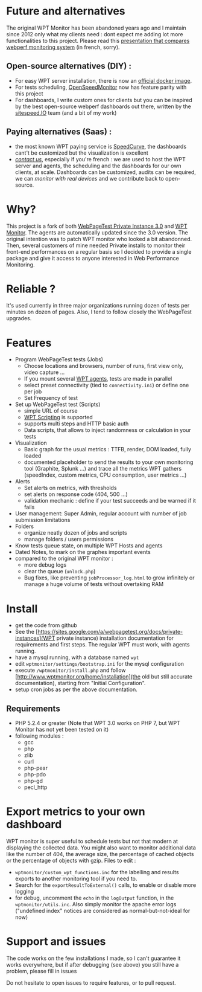 # Future and alternatives

The original WPT Monitor has been abandoned years ago and I maintain since 2012 only what my clients need : dont expect me adding lot more functionalities to this project.
Please read this [presentation that compares webperf monitoring system](https://docs.google.com/presentation/d/1bPV2fJINkQ6gKkyZaCooGEGEuk-ycEBL6_jiw5sH4mk/edit?usp=sharing) (in french, sorry).

## Open-source alternatives (DIY) :
* For easy WPT server installation, there is now an [official docker image](https://hub.docker.com/r/webpagetest/server/).
* For tests scheduling, [OpenSpeedMonitor](https://github.com/IteraSpeed/OpenSpeedMonitor) now has feature parity with this project
* For dashboards, I write custom ones for clients but you can be inspired by the best open-source webperf dashboards out there, written by the [sitespeed.IO](https://dashboard.sitespeed.io/) team (and a bit of my work)

## Paying alternatives (Saas) :
* the most known WPT paying service is [SpeedCurve](https://speedcurve.com/), the dashboards cant't be customized but the visualization is excellent
* [_contact us_](mailto:monitoring@braincracking.fr), especially if you're french : we are used to host the WPT server and agents, the scheduling and the dashboards for our own clients, at scale. Dashboards can be customized, audits can be required, we can *monitor with real devices* and we contribute back to open-source.


# Why?

This project is a fork of both [WebPageTest Private Instance 3.0](https://github.com/WPO-Foundation/webpagetest/releases/tag/WebPageTest-3.0) and [WPT Monitor](http://www.wptmonitor.org/). The agents are automatically updated since the 3.0 version. The original intention was to patch WPT monitor who looked a bit abandonned. Then, several customers of mine needed Private installs to monitor their front-end performances on a regular basis so I decided to provide a single package and give it access to anyone interested in Web Performance Monitoring.

# Reliable ?

It's used currently in three major organizations running dozen of tests per minutes on dozen of pages.
Also, I tend to follow closely the WebPageTest upgrades.

# Features

* Program WebPageTest tests (Jobs)
  * Choose locations and browsers, number of runs, first view only, video capture …
  * If you mount several [WPT agents](https://sites.google.com/a/webpagetest.org/docs/private-instances#TOC-Test-Machine-s-1), tests are made in parallel
  * select preset connectivity (tied to ```connectivity.ini```) or define one per job
  * Set Frequency of test
* Set up WebPageTest test (Scripts)
  * simple URL of course
  * [WPT Scripting](https://sites.google.com/a/webpagetest.org/docs/using-webpagetest/scripting) is supported
  * supports multi steps and HTTP basic auth
  * Data scripts, that allows to inject randomness or calculation in your tests
* Visualization
  * Basic graph for the usual metrics : TTFB, render, DOM loaded, fully loaded
  * documented placeholder to send the results to your own monitoring tool (Graphite, Splunk …) and trace all the metrics WPT gathers (speedIndex, custom metrics, CPU consumption, user metrics …)
* Alerts
  * Set alerts on metrics, with thresholds
  * set alerts on response code (404, 500 …)
  * validation mechanic : define if your test succeeds and be warned if it fails
* User management: Super Admin, regular account with number of job submission limitations
* Folders
  * organize neatly dozen of jobs and scripts
  * manage folders / users permissions
* Know tests queue state, on multiple WPT Hosts and agents
* Dated Notes, to mark on the graphes important events
* compared to the original WPT monitor :
  * more debug logs
  * clear the queue (```unlock.php```)
  * Bug fixes, like preventing ```jobProcessor_log.html``` to grow infinitely or manage a huge volume of tests without overtaking RAM

# Install

* get the code from github
* See the [https://sites.google.com/a/webpagetest.org/docs/private-instances](WPT private instance) installation documentation for requirements and first steps. The regular WPT must work, with agents running.
* have a mysql running, with a database named `wpt`
* edit `wptmonitor/settings/bootstrap.ini` for the mysql configuration
* execute `/wptmonitor/install.php` and follow [http://www.wptmonitor.org/home/installation](the old but still accurate documentation), starting from "Initial Configuration".
* setup cron jobs as per the above documentation.

## Requirements

* PHP 5.2.4 or greater (Note that WPT 3.0 works on PHP 7, but WPT Monitor has not yet been tested on it)
* following modules :
  * gcc
  * php
  * zlib
  * curl
  * php-pear
  * php-pdo
  * php-gd
  * pecl_http

# Export metrics to your own dashboard

WPT monitor is super useful to schedule tests but not that modern at displaying the collected data. You might also want to monitor additional data like the number of 404, the average size, the percentage of cached objects or the percentage of objects with gzip. Files to edit :
* `wptmonitor/custom_wpt_functions.inc` for the labelling and results exports to another monitoring tool if you need to.
* Search for the `exportResultToExternal()` calls, to enable or disable more logging
* for debug, uncomment the `echo` in the `logOutput` function, in the `wptmonitor/utils.inc`. Also simply monitor the apache error logs ("undefined index" notices are considered as normal-but-not-ideal for now)


# Support and issues

The code works on the few installations I made, so I can't guarantee it works everywhere, but if after debugging (see above) you still have a problem, please fill in issues


Do not hesitate to open issues to require features, or to pull request.
